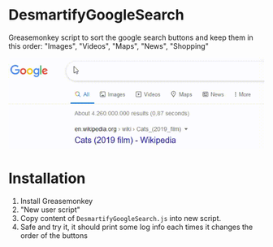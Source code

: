 # DesmartifyGoogleSearch
Greasemonkey script to sort the google search buttons and keep them in this order: "Images", "Videos", "Maps", "News", "Shopping"

![Example gif](example.gif)

# Installation
1. Install Greasemonkey
2. "New user script"
3. Copy content of `DesmartifyGoogleSearch.js` into new script.
4. Safe and try it, it should print some log info each times it changes the order of the buttons
